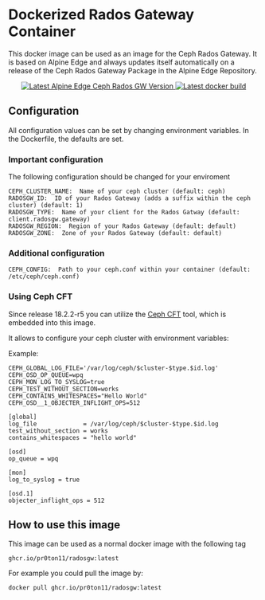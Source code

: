 # Dockerized Rados Gateway Container

This docker image can be used as an image for the Ceph Rados Gateway. It is based on Alpine Edge and always updates itself automatically on a release of the Ceph Rados Gateway Package in the Alpine Edge Repository.

<p align="center">
   <a aria-label="Latest Alpine Edge Ceph Rados GW Version" href="https://pkgs.alpinelinux.org/package/edge/community/x86_64/ceph17-radosgw" target="_blank">
    <img alt="Latest Alpine Edge Ceph Rados GW Version" src="https://img.shields.io/github/v/release/pr0ton11/radosgw?color=success&display_name=tag&label=latest&logo=docker&logoColor=%23fff&sort=semver&style=flat-square">
  </a>
<a aria-label="Latest docker build" href="https://github.com/pr0ton11/radosgw/pkgs/container/radosgw" target="_blank">
    <img alt="Latest docker build" src="https://github.com/pr0ton11/radosgw/actions/workflows/build.yml/badge.svg">
  </a>
</p>

## Configuration

All configuration values can be set by changing environment variables. In the Dockerfile, the defaults are set.

### Important configuration
The following configuration should be changed for your enviroment

```
CEPH_CLUSTER_NAME:  Name of your ceph cluster (default: ceph)
RADOSGW_ID:  ID of your Rados Gateway (adds a suffix within the ceph cluster) (default: 1)
RADOSGW_TYPE:  Name of your client for the Rados Gatway (default: client.radosgw.gateway)
RADOSGW_REGION:  Region of your Rados Gateway (default: default)
RADOSGW_ZONE:  Zone of your Rados Gateway (default: default)
```

### Additional configuration
```
CEPH_CONFIG:  Path to your ceph.conf within your container (default: /etc/ceph/ceph.conf)
```

### Using Ceph CFT

Since release 18.2.2-r5 you can utilize the [Ceph CFT](https://github.com/pr0ton11/ceph-cft) tool, which is embedded into this image.

It allows to configure your ceph cluster with environment variables:

Example:

```
CEPH_GLOBAL_LOG_FILE='/var/log/ceph/$cluster-$type.$id.log'
CEPH_OSD_OP_QUEUE=wpq
CEPH_MON_LOG_TO_SYSLOG=true
CEPH_TEST_WITHOUT_SECTION=works
CEPH_CONTAINS_WHITESPACES="Hello World"
CEPH_OSD__1_OBJECTER_INFLIGHT_OPS=512
```

```
[global]
log_file             = /var/log/ceph/$cluster-$type.$id.log
test_without_section = works
contains_whitespaces = "hello world"

[osd]
op_queue = wpq

[mon]
log_to_syslog = true

[osd.1]
objecter_inflight_ops = 512
```


## How to use this image

This image can be used as a normal docker image with the following tag

```
ghcr.io/pr0ton11/radosgw:latest
```

For example you could pull the image by:

```
docker pull ghcr.io/pr0ton11/radosgw:latest
```
